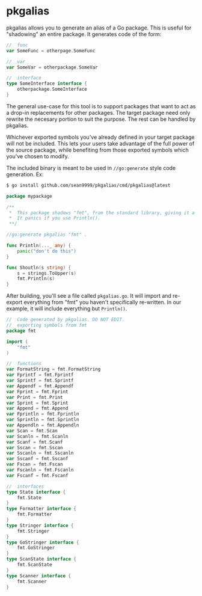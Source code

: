 # pkgalias

pkgalias allows you to generate an alias of a Go package. This is useful for "shadowing" an entire package. It generates code of the form:

```go
//  func
var SomeFunc = otherpage.SomeFunc

//  var
var SomeVar = otherpackage.SomeVar

//  interface
type SomeInterface interface {
    otherpackage.SomeInterface
}
```

The general use-case for this tool is to support packages that want to act as a drop-in replacements for other packages. The target package need only rewrite the necesary portion to suit the purpose. The rest can be handled by pkgalias.

Whichever exported symbols you've already defined in your target package will not be included. This lets your users take advantage of the full power of the source package, while benefiting from those exported symbols which you've chosen to modify.

The included binary is meant to be used in `//go:generate` style code generation. Ex:

```sh
$ go install github.com/sean9999/pkgalias/cmd/pkgalias@latest
```

```go
package mypackage

/**
 *  This package shadows "fmt", from the standard library, giving it a Shoutln() function.
 *  It panics if you use Println().
 **/

//go:generate pkgalias "fmt" .

func Println(..._ any) {
    panic("don't do this")
}

func Shoutln(s string) {
    s = strings.ToUpper(s)
	fmt.Println(s)
}
```

After building, you'll see a file called `pkgalias.go`. It will import and re-export everything from "fmt" you haven't specifically re-written. In our example, it will include everything but `Println()`.

```go
//  Code generated by pkgalias. DO NOT EDIT.
//  exporting symbols from fmt
package fmt

import (
	"fmt"
)

//	functions
var FormatString = fmt.FormatString
var Fprintf = fmt.Fprintf
var Sprintf = fmt.Sprintf
var Appendf = fmt.Appendf
var Fprint = fmt.Fprint
var Print = fmt.Print
var Sprint = fmt.Sprint
var Append = fmt.Append
var Fprintln = fmt.Fprintln
var Sprintln = fmt.Sprintln
var Appendln = fmt.Appendln
var Scan = fmt.Scan
var Scanln = fmt.Scanln
var Scanf = fmt.Scanf
var Sscan = fmt.Sscan
var Sscanln = fmt.Sscanln
var Sscanf = fmt.Sscanf
var Fscan = fmt.Fscan
var Fscanln = fmt.Fscanln
var Fscanf = fmt.Fscanf

//	interfaces
type State interface {
    fmt.State
}
type Formatter interface {
    fmt.Formatter
}
type Stringer interface {
    fmt.Stringer
}
type GoStringer interface {
    fmt.GoStringer
}
type ScanState interface {
    fmt.ScanState
}
type Scanner interface {
    fmt.Scanner
}
```